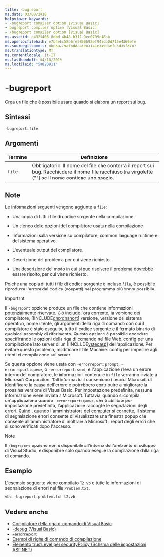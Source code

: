 ```yaml
---
title: -bugreport
ms.date: 03/08/2018
helpviewer_keywords:
- -bugreport compiler option [Visual Basic]
- bugreport compiler option [Visual Basic]
- /bugreport compiler option [Visual Basic]
ms.assetid: e4325406-8dbd-4b48-b311-9ee0799e48bb
ms.openlocfilehash: e7b4ebc58b6fe9850b92ef945cb0d715e4369efe
ms.sourcegitcommit: 0be8a279af6d8a43e03141e349d3efd5d35f8767
ms.translationtype: MT
ms.contentlocale: it-IT
ms.lasthandoff: 04/18/2019
ms.locfileid: "58820911"
---
```

# <a name="-bugreport"></a>-bugreport
Crea un file che è possibile usare quando si elabora un report sui bug.  
  
## <a name="syntax"></a>Sintassi  
  
```  
-bugreport:file  
```  
  
## <a name="arguments"></a>Argomenti  
  
|Termine|Definizione|  
|---|---|  
|`file`|Obbligatorio. Il nome del file che conterrà il report sui bug. Racchiudere il nome file racchiuso tra virgolette ("") se il nome contiene uno spazio.|  
  
## <a name="remarks"></a>Note  
 Le informazioni seguenti vengono aggiunte a `file`:  
  
-   Una copia di tutti i file di codice sorgente nella compilazione.  
  
-   Un elenco delle opzioni del compilatore usata nella compilazione.  
  
-   Informazioni sulla versione su compilatore, common language runtime e del sistema operativo.  
  
-   L'eventuale output del compilatore.  
  
-   Descrizione del problema per cui viene richiesto.  
  
-   Una descrizione del modo in cui si può risolvere il problema dovrebbe essere risolto, per cui viene richiesto.  
  
 Poiché una copia di tutti i file di codice sorgente è incluso `file`, è possibile riprodurre l'errore del codice (sospetti) nel programma più breve possibile.  
  
> [!IMPORTANT]
>  Il `-bugreport` opzione produce un file che contiene informazioni potenzialmente riservate. Ciò include l'ora corrente, la versione del compilatore, [!INCLUDE[dnprdnshort](~/includes/dnprdnshort-md.md)] versione, versione del sistema operativo, nome utente, gli argomenti della riga di comando con cui il compilatore è stato eseguito, tutto il codice sorgente e il formato binario di qualsiasi assembly di riferimento. Questa opzione è possibile accedere specificando le opzioni della riga di comando nel file Web. config per una compilazione lato server di un [!INCLUDE[vstecasp](~/includes/vstecasp-md.md)] dell'applicazione. Per evitare questo problema, modificare il file Machine. config per impedire agli utenti di compilazione sul server.  
  
 Se questa opzione viene usata con `-errorreport:prompt`, `-errorreport:queue`, o `-errorreport:send`, e l'applicazione rileva un errore interno del compilatore, le informazioni contenute in `file` verranno inviate a Microsoft Corporation. Tali informazioni consentono i tecnici Microsoft di identificare la causa dell'errore e potrebbero contribuire a migliorare la prossima versione di Visual Basic. Per impostazione predefinita, nessuna informazione viene inviata a Microsoft. Tuttavia, quando si compila un'applicazione usando `-errorreport:queue`, che è abilitato per impostazione predefinita, l'applicazione raccoglie le segnalazioni degli errori. Quindi, quando l'amministratore del computer si connette, il sistema di segnalazione errori consente di visualizzare una finestra popup che consente all'amministratore di inoltrare a Microsoft i report degli errori che si sono verificati dopo l'accesso.  
  
> [!NOTE]
>  Il `/bugreport` opzione non è disponibile all'interno dell'ambiente di sviluppo di Visual Studio, è disponibile solo quando esegue la compilazione dalla riga di comando.  
  
## <a name="example"></a>Esempio  
 L'esempio seguente viene compilato `T2.vb` e tutte le informazioni di segnalazione di errori nel file `Problem.txt`.  
  
```  
vbc -bugreport:problem.txt t2.vb  
```  
  
## <a name="see-also"></a>Vedere anche

- [Compilatore della riga di comando di Visual Basic](../../../visual-basic/reference/command-line-compiler/index.md)
- [-debug (Visual Basic)](../../../visual-basic/reference/command-line-compiler/debug.md)
- [-errorreport](../../../visual-basic/reference/command-line-compiler/errorreport.md)
- [Esempi di righe di comando di compilazione](../../../visual-basic/reference/command-line-compiler/sample-compilation-command-lines.md)
- [Elemento trustLevel per securityPolicy (Schema delle impostazioni ASP.NET)](https://docs.microsoft.com/previous-versions/dotnet/netframework-4.0/as399f0x(v=vs.100))
